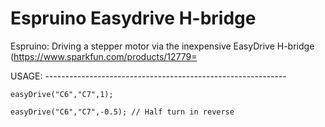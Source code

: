 # Espruino Easydrive H-bridge
Espruino: Driving a stepper motor via the inexpensive EasyDrive H-bridge
(https://www.sparkfun.com/products/12779=

USAGE: ------------------------------------------------------------

    easyDrive("C6","C7",1); 
    
    easyDrive("C6","C7",-0.5); // Half turn in reverse
    
